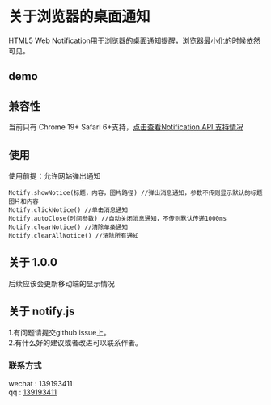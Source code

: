 # 关于浏览器的桌面通知
HTML5 Web Notification用于浏览器的桌面通知提醒，浏览器最小化的时候依然可见。

## demo

## 兼容性
当前只有 Chrome 19+ Safari 6+支持，<a href="http://caniuse.com/#feat=notifications">点击查看Notification API 支持情况</a>

## 使用
使用前提：允许网站弹出通知

```
Notify.showNotice(标题，内容，图片路径) //弹出消息通知，参数不传则显示默认的标题图片和内容 
Notify.clickNotice() //单击消息通知 
Notify.autoClose(时间参数) //自动关闭消息通知，不传则默认传递1000ms 
Notify.clearNotice() //清除单条通知
Notify.clearAllNotice() //清除所有通知
```

## 关于 1.0.0
后续应该会更新移动端的显示情况

## 关于 notify.js
1.有问题请提交github issue上。<br>
2.有什么好的建议或者改进可以联系作者。

### 联系方式
wechat : 139193411<br>
qq : [139193411](http://wpa.qq.com/msgrd?v=3&uin=139193411&site=qq&menu=yes)